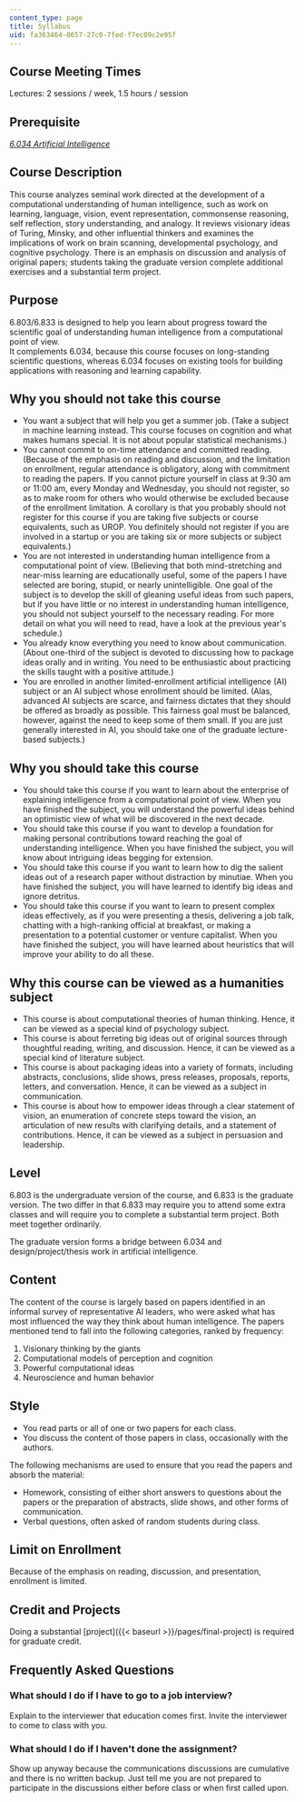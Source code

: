 ```yaml
---
content_type: page
title: Syllabus
uid: fa363464-0657-27c0-7fed-f7ec09c2e95f
---
```


Course Meeting Times
--------------------

Lectures: 2 sessions / week, 1.5 hours / session

Prerequisite
------------

[_6.034 Artificial Intelligence_](/courses/6-034-artificial-intelligence-fall-2010)

Course Description
------------------

This course analyzes seminal work directed at the development of a computational understanding of human intelligence, such as work on learning, language, vision, event representation, commonsense reasoning, self reflection, story understanding, and analogy. It reviews visionary ideas of Turing, Minsky, and other influential thinkers and examines the implications of work on brain scanning, developmental psychology, and cognitive psychology. There is an emphasis on discussion and analysis of original papers; students taking the graduate version complete additional exercises and a substantial term project.

Purpose
-------

6.803/6.833 is designed to help you learn about progress toward the scientific goal of understanding human intelligence from a computational point of view.  
It complements 6.034, because this course focuses on long-standing scientific questions, whereas 6.034 focuses on existing tools for building applications with reasoning and learning capability.

Why you should not take this course
-----------------------------------

*   You want a subject that will help you get a summer job. (Take a subject in machine learning instead. This course focuses on cognition and what makes humans special. It is not about popular statistical mechanisms.)
*   You cannot commit to on-time attendance and committed reading. (Because of the emphasis on reading and discussion, and the limitation on enrollment, regular attendance is obligatory, along with commitment to reading the papers. If you cannot picture yourself in class at 9:30 am or 11:00 am, every Monday and Wednesday, you should not register, so as to make room for others who would otherwise be excluded because of the enrollment limitation. A corollary is that you probably should not register for this course if you are taking five subjects or course equivalents, such as UROP. You definitely should not register if you are involved in a startup or you are taking six or more subjects or subject equivalents.)
*   You are not interested in understanding human intelligence from a computational point of view. (Believing that both mind-stretching and near-miss learning are educationally useful, some of the papers I have selected are boring, stupid, or nearly unintelligible. One goal of the subject is to develop the skill of gleaning useful ideas from such papers, but if you have little or no interest in understanding human intelligence, you should not subject yourself to the necessary reading. For more detail on what you will need to read, have a look at the previous year's schedule.)
*   You already know everything you need to know about communication. (About one-third of the subject is devoted to discussing how to package ideas orally and in writing. You need to be enthusiastic about practicing the skills taught with a positive attitude.)
*   You are enrolled in another limited-enrollment artificial intelligence (AI) subject or an AI subject whose enrollment should be limited. (Alas, advanced AI subjects are scarce, and fairness dictates that they should be offered as broadly as possible. This fairness goal must be balanced, however, against the need to keep some of them small. If you are just generally interested in AI, you should take one of the graduate lecture-based subjects.)

Why you should take this course
-------------------------------

*   You should take this course if you want to learn about the enterprise of explaining intelligence from a computational point of view. When you have finished the subject, you will understand the powerful ideas behind an optimistic view of what will be discovered in the next decade.
*   You should take this course if you want to develop a foundation for making personal contributions toward reaching the goal of understanding intelligence. When you have finished the subject, you will know about intriguing ideas begging for extension.
*   You should take this course if you want to learn how to dig the salient ideas out of a research paper without distraction by minutiae. When you have finished the subject, you will have learned to identify big ideas and ignore detritus.
*   You should take this course if you want to learn to present complex ideas effectively, as if you were presenting a thesis, delivering a job talk, chatting with a high-ranking official at breakfast, or making a presentation to a potential customer or venture capitalist. When you have finished the subject, you will have learned about heuristics that will improve your ability to do all these.

Why this course can be viewed as a humanities subject
-----------------------------------------------------

*   This course is about computational theories of human thinking. Hence, it can be viewed as a special kind of psychology subject.
*   This course is about ferreting big ideas out of original sources through thoughtful reading, writing, and discussion. Hence, it can be viewed as a special kind of literature subject.
*   This course is about packaging ideas into a variety of formats, including abstracts, conclusions, slide shows, press releases, proposals, reports, letters, and conversation. Hence, it can be viewed as a subject in communication.
*   This course is about how to empower ideas through a clear statement of vision, an enumeration of concrete steps toward the vision, an articulation of new results with clarifying details, and a statement of contributions. Hence, it can be viewed as a subject in persuasion and leadership.

Level
-----

6.803 is the undergraduate version of the course, and 6.833 is the graduate version. The two differ in that 6.833 may require you to attend some extra classes and will require you to complete a substantial term project. Both meet together ordinarily.

The graduate version forms a bridge between 6.034 and design/project/thesis work in artificial intelligence.

Content
-------

The content of the course is largely based on papers identified in an informal survey of representative AI leaders, who were asked what has most influenced the way they think about human intelligence. The papers mentioned tend to fall into the following categories, ranked by frequency:

1.  Visionary thinking by the giants
2.  Computational models of perception and cognition
3.  Powerful computational ideas
4.  Neuroscience and human behavior

Style
-----

*   You read parts or all of one or two papers for each class.
*   You discuss the content of those papers in class, occasionally with the authors.

The following mechanisms are used to ensure that you read the papers and absorb the material:

*   Homework, consisting of either short answers to questions about the papers or the preparation of abstracts, slide shows, and other forms of communication.
*   Verbal questions, often asked of random students during class.

Limit on Enrollment
-------------------

Because of the emphasis on reading, discussion, and presentation, enrollment is limited.

Credit and Projects
-------------------

Doing a substantial [project]({{< baseurl >}}/pages/final-project) is required for graduate credit.

Frequently Asked Questions
--------------------------

### What should I do if I have to go to a job interview?

Explain to the interviewer that education comes first. Invite the interviewer to come to class with you.

### What should I do if I haven't done the assignment?

Show up anyway because the communications discussions are cumulative and there is no written backup. Just tell me you are not prepared to participate in the discussions either before class or when first called upon.